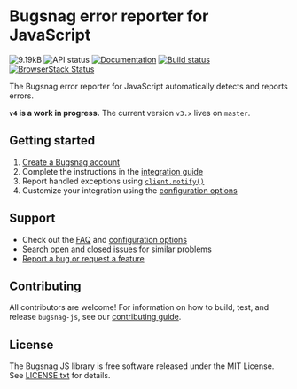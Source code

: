 # Bugsnag error reporter for JavaScript
![9.19kB](https://img.shields.io/badge/size-9.19kB-green.svg)
![API status](https://img.shields.io/badge/api-unstable-yellow.svg)
[![Documentation](https://img.shields.io/badge/docs-outdated-red.svg)](https://docs.bugsnag.com/platforms/browsers)
[![Build status](https://travis-ci.org/bugsnag/bugsnag-js.svg?branch=v4)](https://travis-ci.org/bugsnag/bugsnag-js)
[![BrowserStack Status](https://www.browserstack.com/automate/badge.svg?badge_key=VkNhNGlWRTV6c1Z1VXByYmxFTCtwbUd4M1p5cUI3KzFWRTJvaWk3WFZBTT0tLTBNZjFuM2ZJbW0vUDBPZ1pMQ3ZCd2c9PQ==--003c472323b43561f74fdbca9f732de0f609c74c)](https://www.browserstack.com/automate/public-build/VkNhNGlWRTV6c1Z1VXByYmxFTCtwbUd4M1p5cUI3KzFWRTJvaWk3WFZBTT0tLTBNZjFuM2ZJbW0vUDBPZ1pMQ3ZCd2c9PQ==--003c472323b43561f74fdbca9f732de0f609c74c)

The Bugsnag error reporter for JavaScript automatically detects and reports errors.

__`v4` is a work in progress.__ The current version `v3.x` lives on `master`.

## Getting started

1. [Create a Bugsnag account](https://bugsnag.com)
2. Complete the instructions in the [integration guide](https://docs.bugsnag.com/platforms/browsers)
3. Report handled exceptions using
   [`client.notify()`](https://docs.bugsnag.com/platforms/browsers/#reporting-handled-exceptions)
4. Customize your integration using the
   [configuration options](https://docs.bugsnag.com/platforms/browsers/configuration-options/)

## Support

* Check out the [FAQ](https://docs.bugsnag.com/platforms/browsers/faq/) and [configuration options](https://docs.bugsnag.com/platforms/browsers/configuration-options/)
* [Search open and closed issues](https://github.com/bugsnag/bugsnag-js/issues?q=is%3Aissue) for similar problems
* [Report a bug or request a feature](https://github.com/bugsnag/bugsnag-js/issues/new)

## Contributing

All contributors are welcome! For information on how to build, test, and release
`bugsnag-js`, see our
[contributing guide](https://github.com/bugsnag/bugsnag-js/blob/master/CONTRIBUTING.md).

## License

The Bugsnag JS library is free software released under the MIT License. See
[LICENSE.txt](https://github.com/bugsnag/bugsnag-js/blob/master/LICENSE.txt) for
details.
